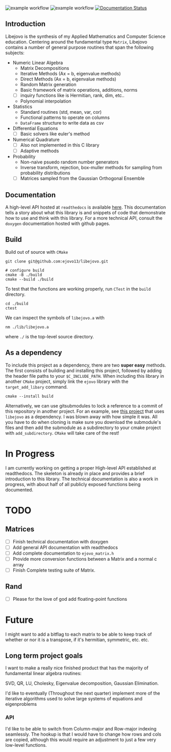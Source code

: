 <!-- # Libejovo
[![Coverage Status](https://coveralls.io/repos/github/ejovo13/Informatique-TP/badge.svg?branch=master)](https://coveralls.io/github/ejovo13/Informatique-TP?branch=master) -->

![example workflow](https://github.com/ejovo13/libejovo/actions/workflows/Mac.yml/badge.svg)
![example workflow](https://github.com/ejovo13/libejovo/actions/workflows/Ubuntu.yml/badge.svg)
[![Documentation Status](https://readthedocs.org/projects/libejovo/badge/?version=latest)](https://libejovo.readthedocs.io/en/latest/?badge=latest)

## Introduction
Libejovo is the synthesis of my Applied Mathematics and Computer Science education. Centering around the fundamental type `Matrix`, Libejovo contains a number of general purpose routines that span the following subjects:

- Numeric Linear Algebra
    - Matrix Decompositions
    - Iterative Methods (Ax = b, eigenvalue methods)
    - Direct Methods (Ax = b, eigenvalue methods)
    - Random Matrix generation
    - Basic framework of matrix operations, additions, norms
    - [ ] inquiry functions like is Hermitian, rank, dim, etc..
    - Polynomial interpolation
- Statistics
    - Standard routines (std, mean, var, cor)
    - Functional patterns to operate on columns
    - `DataFrame` structure to write data as csv
- Differential Equations
    - [ ] Basic solvers like euler's method
- Numerical Quadrature
    - [ ] Also not implemented in this C library
    - [ ] Adaptive methods
- Probability
    - Non-naive psuedo random number generators
    - Inverse transform, rejection, box-muller methods for sampling from probability distributions
    - [ ] Matrices sampled from the Gaussian Orthogonal Ensemble

## Documentation

A high-level API hosted at `readthedocs` is available [here](https://libejovo.readthedocs.io/en/latest/dataframe/). This documentation tells a story about what this library is and snippets of code that demonstrate how to use and think with this library. For a more technical API, consult the `doxygen` documentation hosted with github pages.

## Build
Build out of source with `CMake`
```
git clone git@github.com:ejovo13/libejovo.git

# configure build
cmake -B ./build
cmake --build ./build
```

To test that the functions are working properly, run `CTest` in the `build` directory.
```
cd ./build
ctest
```

We can inspect the symbols of `libejovo.a` with
```
nm ./lib/libejovo.a
```

where `./` is the top-level source directory.
## As a dependency
To include this project as a dependency, there are two **super easy** methods. The first consists of building and installing this project, followed by adding the header file paths to your `$C_INCLUDE_PATH`. When including this library in another `CMake` project, simply link the `ejovo` library with the `target_add_libary` command.

```
cmake --install build
```

Alternatively, we can use gitsubmodules to lock a reference to a commit of this repository in another project. For an example, see [this project](https://github.com/ejovo13/Informatique-TP) that uses `libejovo` as a dependency. I was blown away with how simple it was. All you have to do when cloning is make sure you download the submodule's files and then add the submodule as a subdirectory to your cmake project with `add_subdirectory`. `CMake` will take care of the rest!

# In Progress

I am currently working on getting a proper High-level API established at readthedocs. The skeleton is already in place and provides a brief introduction to this library. The technical documentation is also a work in progress, with about half of all publicly exposed functions being documented.

# TODO

## Matrices

- [ ] Finish technical documentation with doxygen
- [ ] Add general API documentation with readthedocs
- [ ] Add complete documentation to `ejovo_matrix.h`
- [ ] Provide more conversion functions between a Matrix and a normal c array
- [ ] Finish Complete testing suite of Matrix.

## Rand
- [ ] Please for the love of god add floating-point functions

# Future

I might want to add a bitflag to each matrix to be able to keep track of whether or nor it is a transpose, if it's hermitian, symmetric, etc. etc.

## Long term project goals

I want to make a really nice finished product that has the majority of fundamental linear algebra routines:

SVD, QR, LU, Cholesky, Eigenvalue decomposition, Gaussian Elimination.

I'd like to eventually (Throughout the next quarter) implement more of the iterative algorithms used to solve large systems of equations and eigenproblems

### API

I'd like to be able to switch from Column-major and Row-major indexing seamlessly.
The hookup is that I would have to change how rows and cols are copied, although this would require an adjustment to just a few very low-level functions.
